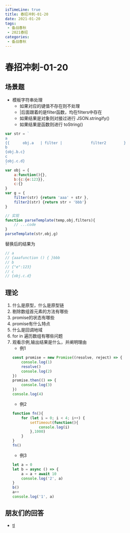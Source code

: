 ```yaml
---
isTimeLine: true
title: 春招冲刺-01-20
date: 2021-01-20
tags:
 - 备战春秋
 - 2021春招
categories:
 - 备战春秋
---
```

# 春招冲刺-01-20

## 场景题
* 模板字符串处理
  * 如果对应的键值不存在则不处理
  * |后面跟着的是filter函数，均在filters中存在
  * 如果结果是对象则对接过进行 JSON.stringify()
  * 如果结果是函数则进行 toString()
```js
var str = `
a
{{      obj.a   | filter |             filter2        }
b
{obj.b.c}
c
{obj.c.d}
`
var obj = {
    a:function(){},
    b:{c:{e:123}},
    c:{}
}
var g = {
    filter(str) {return 'aaa' + str },
    filter2(str) {return str + 'bbb'}
}

// 实现
function parseTemplate(temp,obj,filters){
    // ...code
}
parseTemplate(str,obj,g)
```
替换后的结果为
```js
// a
// {aaafunction () { }bbb
// b
// {"e":123}
// c
// {obj.c.d}
```

## 理论
1. 什么是原型，什么是原型链
2. 剔除数组首元素的方法有哪些
3. promise的状态有哪些
4. promise有什么特点
5. 什么是回调地域
6. for in 遍历数组有哪些问题
7. 观看示例,输出结果是什么，并阐明理由
   * 例1
    ```js
    const promise = new Promise((resolve, reject) => {
        console.log(1)
        resolve()
        console.log(2)
    })
    promise.then(() => {
        console.log(3)
    })
    console.log(4)
    ```
    * 例2
    ```js
    function fn(){
        for (let i = 0; i < 4; i++) {
            setTimeout(function(){
                console.log(i)
            },1000)
        }
    }
    fn()
    ```
    * 例3
    ```js
    let a = 0
    let b = async () => {
        a = a + await 10
        console.log('2', a)
    }
    b()
    a++
    console.log('1', a)
    ```

## 朋友们的回答
* [tl](https://juejin.cn/post/6921252360777891848)

<comment/>
<tongji/>